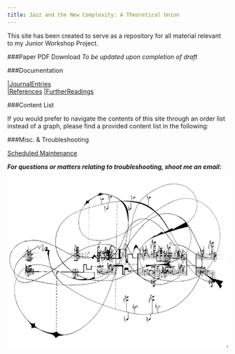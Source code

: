 ```yaml
---
title: Jazz and the New Complexity: A Theoretical Union
---
```


This site has been created to serve as a repository for all material relevant to my Junior Workshop Project. 

###Paper PDF Download
*To be updated upon completion of draft*

###Documentation

[|JournalEntries](/notes/vault/entries.md)  
[|References](/notes/vault/references.md)
[|FurtherReadings](/notes/vault/further-readings.md)

###Content List

If you would prefer to navigate the contents of this site through an order list instead of a graph, please find a provided content list in the following:

###Misc. & Troubleshooting

[Scheduled Maintenance](/notes/vault/maintenance.md)

__*For questions or matters relating to troubleshooting, shoot me an email:*__


![complexity](notes/images/complexity.png) 



